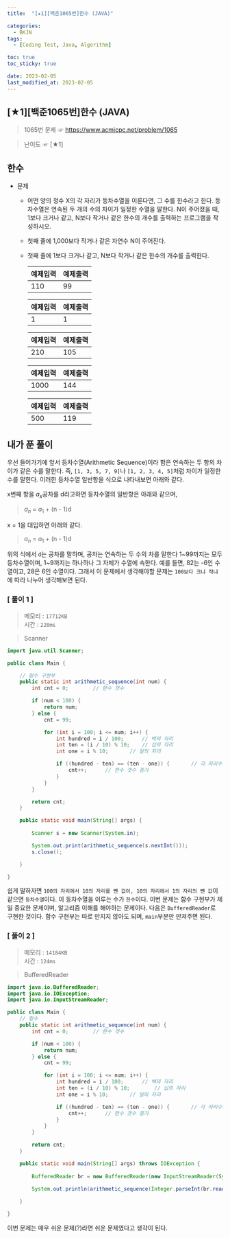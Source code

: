 ```yaml
---
title:  "[★1][백준1065번]한수 (JAVA)" 

categories:
  - BKJN
tags:
  - [Coding Test, Java, Algorithm]

toc: true
toc_sticky: true

date: 2023-02-05
last_modified_at: 2023-02-05
---
```

[★1][백준1065번]한수 (JAVA)
----
> 1065번 문제 ☞ <https://www.acmicpc.net/problem/1065>

> 난이도 ☞ [★1]
  
## 한수
  
- 문제
  - 어떤 양의 정수 X의 각 자리가 등차수열을 이룬다면, 그 수를 한수라고 한다. 등차수열은 연속된 두 개의 수의 차이가 일정한 수열을 말한다. N이 주어졌을 때, 1보다 크거나 같고, N보다 작거나 같은 한수의 개수를 출력하는 프로그램을 작성하시오. 
  - 첫째 줄에 1,000보다 작거나 같은 자연수 N이 주어진다.
  - 첫째 줄에 1보다 크거나 같고, N보다 작거나 같은 한수의 개수를 출력한다.

	|예제입력|예제출력|
	|:--|:--|
	|110|99|

	|예제입력|예제출력|
	|:--|:--|
	|1|1|

	|예제입력|예제출력|
	|:--|:--|
	|210|105|

	|예제입력|예제출력|
	|:--|:--|
	|1000|144|

	|예제입력|예제출력|
	|:--|:--|
	|500|119|

## 내가 푼 풀이
우선 들어가기에 앞서 등차수열(Arithmetic Sequence)이라 함은 연속하는 두 항의 차이가 같은 수를 말한다. 즉, `[1, 3, 5, 7, 9]`나 `[1, 2, 3, 4, 5]`처럼 차이가 일정한 수를 말한다. 이러한 등차수열 일반항을 식으로 나타내보면 아래와 같다.

x번째 항을 $a_x$공차를 d라고하면 등차수열의 일반항은 아래와 같으며,  
> $a_n$ = $a_1$ + (n - 1)d  

x = 1을 대입하면 아래와 같다.  
> $a_n$ = $a_1$ + (n - 1)d

위의 식에서 `d`는 공차를 말하며, 공차는 연속하는 두 수의 차를 말한다 1~99까지는 모두 등차수열이며, 1~9까지는 하나하나 그 자체가 수열에 속한다. 예를 들면, 82는 -6인 수열이고, 28은 6인 수열이다. 그래서 이 문제에서 생각해야할 문제는 `100보다 크냐 작냐`에 따라 나누어 생각해보면 된다.

### [ 풀이 1 ]

>메모리 : `17712KB`  
>시간 : `220ms`  

>Scanner

```java
import java.util.Scanner;

public class Main {

	// 함수 구현부
	public static int arithmetic_sequence(int num) {
		int cnt = 0;        // 한수 갯수

		if (num < 100) {
			return num;
		} else {
			cnt = 99;

			for (int i = 100; i <= num; i++) {
				int hundred = i / 100;      // 백의 자리
				int ten = (i / 10) % 10;    // 십의 자리
				int one = i % 10;       // 일의 자리

				if ((hundred - ten) == (ten - one)) {       // 각 자리수가 수열을 이루면
					cnt++;      // 한수 갯수 증가
				}
			}
		}

		return cnt;
	}

	public static void main(String[] args) {
		
		Scanner s = new Scanner(System.in);

		System.out.print(arithmetic_sequence(s.nextInt()));
		s.close();

	}

}
```
쉽게 말하자면 `100의 자리에서 10의 자리를 뺀 값이, 10의 자리에서 1의 자리의 뺀 값`이 같으면 `등차수열`이다. 이 등차수열을 이루는 수가 `한수`이다.
이번 문제는 함수 구현부가 제일 중요한 문제이며, 알고리즘 이해를 해야하는 문제이다. 다음은 `BufferedReader`로 구현한 것이다. 함수 구현부는 따로 만지지 않아도 되며, `main`부분만 만져주면 된다.

### [ 풀이 2 ]

>메모리 : `14184KB`  
>시간 : `124ms`  

>BufferedReader

```java
import java.io.BufferedReader;
import java.io.IOException;
import java.io.InputStreamReader;

public class Main {
	// 함수
	public static int arithmetic_sequence(int num) {
		int cnt = 0; 		// 한수 갯수

		if (num < 100) {
			return num;
		} else {
			cnt = 99;

			for (int i = 100; i <= num; i++) {
				int hundred = i / 100; 		// 백의 자리
				int ten = (i / 10) % 10; 		// 십의 자리
				int one = i % 10; 		// 일의 자리

				if ((hundred - ten) == (ten - one)) { 		// 각 자리수가 수열을 이루면
					cnt++; 		// 한수 갯수 증가
				}
			}
		}

		return cnt;
	}

	public static void main(String[] args) throws IOException {
		
		BufferedReader br = new BufferedReader(new InputStreamReader(System.in));
		
		System.out.println(arithmetic_sequence(Integer.parseInt(br.readLine())));

	}

}
```
이번 문제는 매우 쉬운 문제(?)라면 쉬운 문제였다고 생각이 된다.